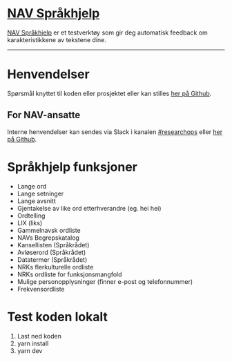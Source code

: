 [NAV Språkhjelp](https://navikt.github.io/spraksjekk/)
================

[NAV Språkhjelp](https://navikt.github.io/spraksjekk/) er et testverktøy som gir deg automatisk feedback om karakteristikkene av tekstene dine.

---

# Henvendelser

Spørsmål knyttet til koden eller prosjektet eller kan stilles [her på Github](https://github.com/navikt/spraksjekk/issues).

## For NAV-ansatte

Interne henvendelser kan sendes via Slack i kanalen [#researchops](https://nav-it.slack.com/archives/C02UGFS2J4B) eller [her på Github](https://github.com/navikt/spraksjekk/issues).

# Språkhjelp funksjoner

- Lange ord
- Lange setninger
- Lange avsnitt
- Gjentakelse av like ord etterhverandre (eg. hei hei)
- Ordtelling
- LIX (liks)
- Gammelnavsk ordliste
- NAVs Begrepskatalog
- Kansellisten (Språkrådet)
- Avløserord (Språkrådet)
- Datatermer (Språkrådet)
- NRKs flerkulturelle ordliste
- NRKs ordliste for funksjonsmangfold
- Mulige personopplysninger (finner e-post og telefonnummer)
- Frekvensordliste

# Test koden lokalt

1. Last ned koden
2. yarn install
3. yarn dev